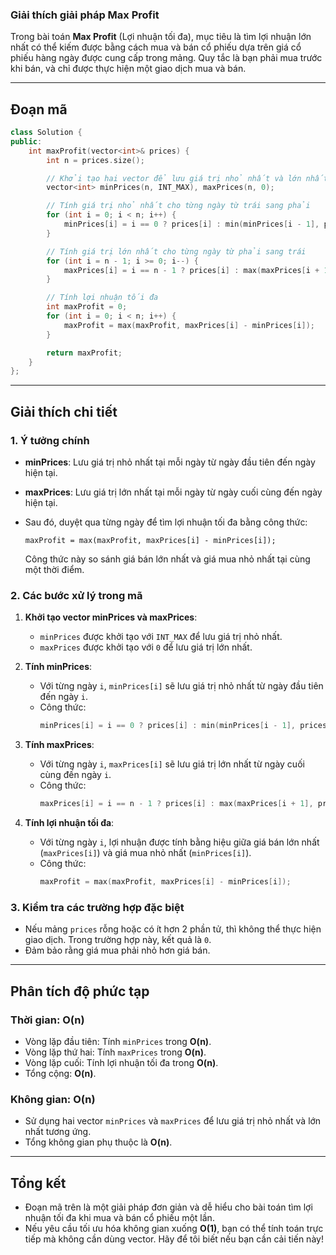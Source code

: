 ### **Giải thích giải pháp Max Profit**

Trong bài toán **Max Profit** (Lợi nhuận tối đa), mục tiêu là tìm lợi nhuận lớn nhất có thể kiếm được bằng cách mua và bán cổ phiếu dựa trên giá cổ phiếu hàng ngày được cung cấp trong mảng. Quy tắc là bạn phải mua trước khi bán, và chỉ được thực hiện một giao dịch mua và bán.

---

## **Đoạn mã**

```cpp
class Solution {
public:
    int maxProfit(vector<int>& prices) {
        int n = prices.size();

        // Khởi tạo hai vector để lưu giá trị nhỏ nhất và lớn nhất theo từng ngày
        vector<int> minPrices(n, INT_MAX), maxPrices(n, 0);

        // Tính giá trị nhỏ nhất cho từng ngày từ trái sang phải
        for (int i = 0; i < n; i++) {
            minPrices[i] = i == 0 ? prices[i] : min(minPrices[i - 1], prices[i]);
        }

        // Tính giá trị lớn nhất cho từng ngày từ phải sang trái
        for (int i = n - 1; i >= 0; i--) {
            maxPrices[i] = i == n - 1 ? prices[i] : max(maxPrices[i + 1], prices[i]);
        }

        // Tính lợi nhuận tối đa
        int maxProfit = 0;
        for (int i = 0; i < n; i++) {
            maxProfit = max(maxProfit, maxPrices[i] - minPrices[i]);
        }

        return maxProfit;
    }
};
```

---

## **Giải thích chi tiết**

### 1. **Ý tưởng chính**

-   **minPrices**: Lưu giá trị nhỏ nhất tại mỗi ngày từ ngày đầu tiên đến ngày hiện tại.
-   **maxPrices**: Lưu giá trị lớn nhất tại mỗi ngày từ ngày cuối cùng đến ngày hiện tại.
-   Sau đó, duyệt qua từng ngày để tìm lợi nhuận tối đa bằng công thức:

    ```
    maxProfit = max(maxProfit, maxPrices[i] - minPrices[i]);
    ```

    Công thức này so sánh giá bán lớn nhất và giá mua nhỏ nhất tại cùng một thời điểm.

### 2. **Các bước xử lý trong mã**

1. **Khởi tạo vector minPrices và maxPrices**:

    - `minPrices` được khởi tạo với `INT_MAX` để lưu giá trị nhỏ nhất.
    - `maxPrices` được khởi tạo với `0` để lưu giá trị lớn nhất.

2. **Tính minPrices**:

    - Với từng ngày `i`, `minPrices[i]` sẽ lưu giá trị nhỏ nhất từ ngày đầu tiên đến ngày `i`.
    - Công thức:
        ```cpp
        minPrices[i] = i == 0 ? prices[i] : min(minPrices[i - 1], prices[i]);
        ```

3. **Tính maxPrices**:

    - Với từng ngày `i`, `maxPrices[i]` sẽ lưu giá trị lớn nhất từ ngày cuối cùng đến ngày `i`.
    - Công thức:
        ```cpp
        maxPrices[i] = i == n - 1 ? prices[i] : max(maxPrices[i + 1], prices[i]);
        ```

4. **Tính lợi nhuận tối đa**:
    - Với từng ngày `i`, lợi nhuận được tính bằng hiệu giữa giá bán lớn nhất (`maxPrices[i]`) và giá mua nhỏ nhất (`minPrices[i]`).
    - Công thức:
        ```cpp
        maxProfit = max(maxProfit, maxPrices[i] - minPrices[i]);
        ```

### 3. **Kiểm tra các trường hợp đặc biệt**

-   Nếu mảng `prices` rỗng hoặc có ít hơn 2 phần tử, thì không thể thực hiện giao dịch. Trong trường hợp này, kết quả là `0`.
-   Đảm bảo rằng giá mua phải nhỏ hơn giá bán.

---

## **Phân tích độ phức tạp**

### **Thời gian**: **O(n)**

-   Vòng lặp đầu tiên: Tính `minPrices` trong **O(n)**.
-   Vòng lặp thứ hai: Tính `maxPrices` trong **O(n)**.
-   Vòng lặp cuối: Tính lợi nhuận tối đa trong **O(n)**.
-   Tổng cộng: **O(n)**.

### **Không gian**: **O(n)**

-   Sử dụng hai vector `minPrices` và `maxPrices` để lưu giá trị nhỏ nhất và lớn nhất tương ứng.
-   Tổng không gian phụ thuộc là **O(n)**.

---

## **Tổng kết**

-   Đoạn mã trên là một giải pháp đơn giản và dễ hiểu cho bài toán tìm lợi nhuận tối đa khi mua và bán cổ phiếu một lần.
-   Nếu yêu cầu tối ưu hóa không gian xuống **O(1)**, bạn có thể tính toán trực tiếp mà không cần dùng vector. Hãy để tôi biết nếu bạn cần cải tiến này!
